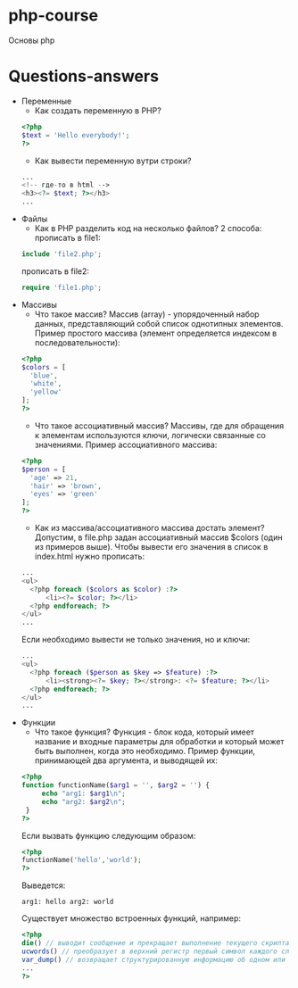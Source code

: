 # php-course
Основы php

# Questions-answers #
* Переменные
    * Как создать переменную в PHP?
    ```php
    <?php
    $text = 'Hello everybody!';
    ?>
    ```
    * Как вывести переменную вутри строки?
    ```php
    ...
    <!-- где-то в html -->
    <h3><?= $text; ?></h3>
    ...
    ```
* Файлы
    * Как в PHP разделить код на несколько файлов?
    2 способа:
    прописать в file1:
    ```php
    include 'file2.php';
    ```
    прописать в file2:
    ```php
    require 'file1.php';
    ```
* Массивы
    * Что такое массив?
    Массив (array) - упорядоченный набор данных, представляющий собой список однотипных элементов.
    Пример простого массива (элемент определяется индексом в последовательности):
    ```php
    <?php
    $colors = [
      'blue',
      'white',
      'yellow'
    ];
    ?>
    ```
    * Что такое ассоциативный массив?
    Массивы, где для обращения к элементам используются ключи, логически связанные со значениями.
    Пример ассоциативного массива:
    ```php
    <?php
    $person = [
      'age' => 21,
      'hair' => 'brown',
      'eyes' => 'green'
    ];
    ?>
    ```
    * Как из массива/ассоциативного массива достать элемент?
    Допустим, в file.php задан ассоциативный массив $colors (один из примеров выше). Чтобы вывести его значения в список в index.html нужно прописать:
    ```php
    ...
    <ul>
      <?php foreach ($colors as $color) :?>
          <li><?= $color; ?></li>
      <?php endforeach; ?>
    </ul>
    ...
    ```
    Если необходимо вывести не только значения, но и ключи:
    ```php
    ...
    <ul>
      <?php foreach ($person as $key => $feature) :?>
          <li><strong><?= $key; ?></strong>: <?= $feature; ?></li>
      <?php endforeach; ?>
    </ul>
    ...
    ```
* Функции
   * Что такое функция?
   Функция - блок кода, который имеет название и входные параметры для обработки и который может быть выполнен, когда это необходимо.
   Пример функции, принимающей два аргумента, и выводящей их:
   ```php
   <?php
   function functionName($arg1 = '', $arg2 = '') {
	    echo "arg1: $arg1\n";
	    echo "arg2: $arg2\n";
	}
  ?>
  ```
  Если вызвать функцию следующим образом:
  ```php
  <?php
  functionName('hello','world');
  ?>
  ```
  Выведется:
  ```
  arg1: hello arg2: world
  ```
  Существует множество встроенных функций, например:
  ```php
  <?php
  die() // выводит сообщение и прекращает выполнение текущего скрипта.
  ucwords() // преобразует в верхний регистр первый символ каждого слова в строке
  var_dump() // возвращает структурированную информацию об одном или более выражений, которая включает его тип и значение
  ...
  ?>
  ```
